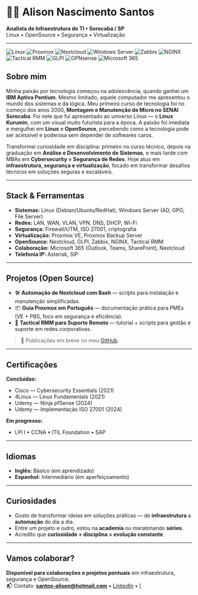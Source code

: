 # 👨‍💻 Alison Nascimento Santos
**Analista de Infraestrutura de TI • Sorocaba / SP**  
Linux • OpenSource • Segurança • Virtualização

---

![Linux](https://img.shields.io/badge/Linux-Expert-FCC624?logo=linux) ![Proxmox](https://img.shields.io/badge/Proxmox-Virtualization-E57000?logo=proxmox) ![Nextcloud](https://img.shields.io/badge/Nextcloud-Expert-0082C9?logo=nextcloud) ![Windows Server](https://img.shields.io/badge/Windows%20Server-Expert-0078D6?logo=windows) ![Zabbix](https://img.shields.io/badge/Zabbix-Monitoring-D40511?logo=zabbix) ![NGINX](https://img.shields.io/badge/NGINX-Web%20Server-009639?logo=nginx) ![Tactical RMM](https://img.shields.io/badge/Tactical%20RMM-Remote%20Management-1E90FF?logo=server) ![GLPI](https://img.shields.io/badge/GLPI-ITSM-2F2F2F?logo=glpi) ![OPNsense](https://img.shields.io/badge/OPNsense-Firewall-B22222?logo=security) ![Microsoft 365](https://img.shields.io/badge/Microsoft%20365-Collaboration-EA3C00?logo=microsoft)

## Sobre mim
Minha paixão por tecnologia começou na adolescência, quando ganhei um **IBM Aptiva Pentium**. Mesmo limitado, aquele computador me apresentou o mundo dos sistemas e da lógica. Meu primeiro curso de tecnologia foi no começo dos anos 2000, **Montagem e Manutenção de Micro no SENAI Sorocaba**. Foi nele que fui apresentado ao universo Linux — o **Linux Kurumin**, com um visual muito futurista para a época. A paixão foi imediata e mergulhei em **Linux** e **OpenSource**, percebendo como a tecnologia pode ser acessível e poderosa sem depender de softwares caros.

Transformei curiosidade em disciplina: primeiro no curso técnico, depois na graduação em **Análise e Desenvolvimento de Sistemas**, e mais tarde com MBAs em **Cybersecurity** e **Segurança de Redes**. Hoje atuo em **infraestrutura, segurança e virtualização**, focado em transformar desafios técnicos em soluções seguras e escaláveis.

---

## Stack & Ferramentas
- **Sistemas:** Linux (Debian/Ubuntu/RedHat), Windows Server (AD, GPO, File Server)  
- **Redes:** LAN, WAN, VLAN, VPN, DNS, DHCP, Wi-Fi  
- **Segurança:** Firewall/UTM, ISO 27001, criptografia  
- **Virtualização:** Proxmox VE, Proxmox Backup Server  
- **OpenSource:** Nextcloud, GLPI, Zabbix, NGINX, Tactical RMM  
- **Colaboração:** Microsoft 365 (Outlook, Teams, SharePoint), Nextcloud  
- **Telefonia IP:** Asterisk, SIP

---

## Projetos (Open Source)
- 🛠️ **Automação de Nextcloud com Bash** — scripts para instalação e manutenção simplificadas.  
- 📦 **Guia Proxmox em Português** — documentação prática para PMEs (VE + PBS, foco em segurança e eficiência).  
- 🔧 **Tactical RMM para Suporte Remoto** — tutorial + scripts para gestão e suporte em redes corporativas.  

> 🔗 Publicações em breve no meu [GitHub](https://github.com/alisonnsantos).

---

## Certificações
**Concluídas:**  
- Cisco — Cybersecurity Essentials (2021)  
- 4Linux — Linux Fundamentals (2021)  
- Udemy — Ninja pfSense (2024)  
- Udemy — Implementação ISO 27001 (2024)

**Em progresso:**  
- LPI I • CCNA • ITIL Foundation • SAP

---

## Idiomas
- **Inglês:** Básico (em aprendizado)  
- **Espanhol:** Intermediário (em aperfeiçoamento)

---

## Curiosidades
- Gosto de transformar ideias em soluções práticas — de **infraestrutura** a **automação** do dia a dia.  
- Entre um projeto e outro, estou na **academia** ou maratonando **séries**.  
- Acredito que **curiosidade + disciplina = evolução constante**.

---

## Vamos colaborar?
**Disponível para colaborações e projetos pontuais** em infraestrutura, segurança e OpenSource.  
📬 Contato: **santos-alison@hotmail.com** • [LinkedIn](https://linkedin.com/in/alisonnsantos) • [
